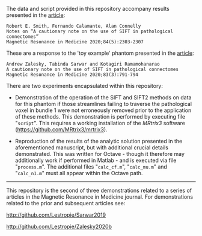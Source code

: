 The data and script provided in this repository accompany results presented in the [article](https://onlinelibrary.wiley.com/doi/10.1002/mrm.28266):

    Robert E. Smith, Fernando Calamante, Alan Connelly
    Notes on “A cautionary note on the use of SIFT in pathological connectomes”
    Magnetic Resonance in Medicine 2020;84(5):2303-2307

These are a response to the 'toy example' phantom presented in the [article](https://onlinelibrary.wiley.com/doi/abs/10.1002/mrm.28037):

    Andrew Zalesky, Tabinda Sarwar and Kotagiri Ramamohanarao
    A cautionary note on the use of SIFT in pathological connectomes
    Magnetic Resonance in Medicine 2020;83(3):791-794

There are two experiments encapsulated within this repository:

-   Demonstration of the operation of the SIFT and SIFT2 methods on data for this phantom if those streamlines failing to traverse the pathological voxel in bundle 1 were not erroneously removed prior to the application of these methods. This demonstration is performed by executing file "`script`". This requires a working installation of the *MRtrix3* software (https://github.com/MRtrix3/mrtrix3).

-   Reproduction of the results of the analytic solution presented in the aforementioned manuscript, but with additional crucial details demonstrated. This was written for Octave - though it therefore may additionally work if performed in Matlab - and is executed via file "`process.m`". The additional files "`calc_cf.m`", "`calc_mu.m`" and "`calc_n1.m`" must all appear within the Octave path.

-----

This repository is the second of three demonstrations related to a series of articles in the Magnetic Resonance in Medicine journal. For demonstrations related to the prior and subsequent articles see:

http://github.com/Lestropie/Sarwar2019

http://github.com/Lestropie/Zalesky2020b
